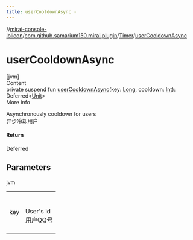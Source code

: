 ```yaml
---
title: userCooldownAsync -
---
```

//[mirai-console-lolicon](../../../index.md)/[com.github.samarium150.mirai.plugin](../index.md)/[Timer](index.md)/[userCooldownAsync](user-cooldown-async.md)



# userCooldownAsync  
[jvm]  
Content  
private suspend fun [userCooldownAsync](user-cooldown-async.md)(key: [Long](https://kotlinlang.org/api/latest/jvm/stdlib/kotlin/-long/index.html), cooldown: [Int](https://kotlinlang.org/api/latest/jvm/stdlib/kotlin/-int/index.html)): Deferred<[Unit](https://kotlinlang.org/api/latest/jvm/stdlib/kotlin/-unit/index.html)>  
More info  


Asynchronously cooldown for users <br> 异步冷却用户



#### Return  


Deferred



## Parameters  
  
jvm  
  
| | |
|---|---|
| <a name="com.github.samarium150.mirai.plugin/Timer/userCooldownAsync/#kotlin.Long#kotlin.Int/PointingToDeclaration/"></a>key| <a name="com.github.samarium150.mirai.plugin/Timer/userCooldownAsync/#kotlin.Long#kotlin.Int/PointingToDeclaration/"></a><br><br>User's id <br> 用户QQ号<br><br>|
  
  



